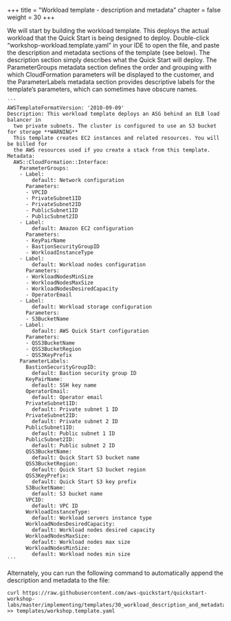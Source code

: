 ﻿+++
title = "Workload template - description and metadata"
chapter = false
weight = 30
+++


We will start by building the workload template. This deploys the actual workload that the Quick Start is being designed to deploy. Double-click “workshop-workload.template.yaml” in your IDE to open the file, and paste the description and metadata sections of the template (see below). The description section simply describes what the Quick Start will deploy. The ParameterGroups metadata section defines the order and grouping with which CloudFormation parameters will be displayed to the customer, and the ParameterLabels metadata section provides descriptive labels for the template’s parameters, which can sometimes have obscure names.

	```
	AWSTemplateFormatVersion: '2010-09-09'
	Description: This workload template deploys an ASG behind an ELB load balancer in
	  two private subnets. The cluster is configured to use an S3 bucket for storage **WARNING**
	  This template creates EC2 instances and related resources. You will be billed for
	  the AWS resources used if you create a stack from this template.
	Metadata:
	  AWS::CloudFormation::Interface:
	    ParameterGroups:
	    - Label:
	        default: Network configuration
	      Parameters:
	      - VPCID
	      - PrivateSubnet1ID
	      - PrivateSubnet2ID
	      - PublicSubnet1ID
	      - PublicSubnet2ID
	    - Label:
	        default: Amazon EC2 configuration
	      Parameters:
	      - KeyPairName
	      - BastionSecurityGroupID
	      - WorkloadInstanceType
	    - Label:
	        default: Workload nodes configuration
	      Parameters:
	      - WorkloadNodesMinSize
	      - WorkloadNodesMaxSize
	      - WorkloadNodesDesiredCapacity
	      - OperatorEmail
	    - Label:
	        default: Workload storage configuration
	      Parameters:
	      - S3BucketName
	    - Label:
	        default: AWS Quick Start configuration
	      Parameters:
	      - QSS3BucketName
	      - QSS3BucketRegion
	      - QSS3KeyPrefix
	    ParameterLabels:
	      BastionSecurityGroupID:
	        default: Bastion security group ID
	      KeyPairName:
	        default: SSH key name
	      OperatorEmail:
	        default: Operator email
	      PrivateSubnet1ID:
	        default: Private subnet 1 ID
	      PrivateSubnet2ID:
	        default: Private subnet 2 ID
	      PublicSubnet1ID:
	        default: Public subnet 1 ID
	      PublicSubnet2ID:
	        default: Public subnet 2 ID
	      QSS3BucketName:
	        default: Quick Start S3 bucket name
	      QSS3BucketRegion:
	        default: Quick Start S3 bucket region
	      QSS3KeyPrefix:
	        default: Quick Start S3 key prefix
	      S3BucketName:
	        default: S3 bucket name
	      VPCID:
	        default: VPC ID
	      WorkloadInstanceType:
	        default: Workload servers instance type
	      WorkloadNodesDesiredCapacity:
	        default: Workload nodes desired capacity
	      WorkloadNodesMaxSize:
	        default: Workload nodes max size
	      WorkloadNodesMinSize:
	        default: Workload nodes min size
	```

Alternately, you can run the following command to automatically append the description and metadata to the file:

```
curl https://raw.githubusercontent.com/aws-quickstart/quickstart-workshop-labs/master/implementing/templates/30_workload_description_and_metadata.yaml >> templates/workshop.template.yaml
```